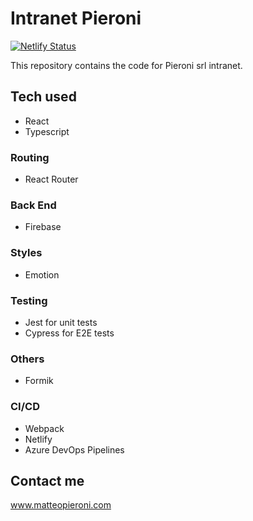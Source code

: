 # Intranet Pieroni

[![Netlify Status](https://api.netlify.com/api/v1/badges/6aeac518-81a4-4ff7-8e30-dc6e48e0fe89/deploy-status)](https://app.netlify.com/sites/cranky-ritchie-0c6605/deploys)

This repository contains the code for Pieroni srl intranet.

## Tech used

- React
- Typescript

### Routing

- React Router

### Back End

- Firebase

### Styles

- Emotion

### Testing

- Jest for unit tests
- Cypress for E2E tests

### Others

- Formik

### CI/CD

- Webpack
- Netlify
- Azure DevOps Pipelines

## Contact me

www.matteopieroni.com
